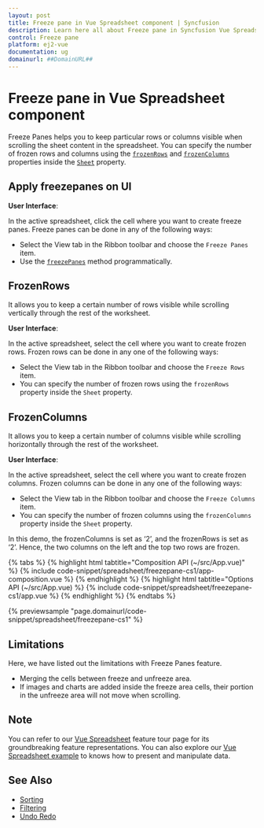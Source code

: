 ```yaml
---
layout: post
title: Freeze pane in Vue Spreadsheet component | Syncfusion
description: Learn here all about Freeze pane in Syncfusion Vue Spreadsheet component of Syncfusion Essential JS 2 and more.
control: Freeze pane 
platform: ej2-vue
documentation: ug
domainurl: ##DomainURL##
---
```


# Freeze pane in Vue Spreadsheet component

Freeze Panes helps you to keep particular rows or columns visible when scrolling the sheet content in the spreadsheet. You can specify the number of frozen rows and columns using the [`frozenRows`](https://ej2.syncfusion.com/vue/documentation/api/spreadsheet/#frozenrows) and [`frozenColumns`](https://ej2.syncfusion.com/vue/documentation/api/spreadsheet/#frozencolumns) properties inside the [`Sheet`](https://ej2.syncfusion.com/vue/documentation/api/spreadsheet#sheets) property.

## Apply freezepanes on UI

**User Interface**:

In the active spreadsheet, click the cell where you want to create freeze panes. Freeze panes can be done in any of the following ways:

* Select the View tab in the Ribbon toolbar and choose the `Freeze Panes` item.
* Use the [`freezePanes`](https://ej2.syncfusion.com/vue/documentation/api/spreadsheet/#freezepanes) method programmatically.

## FrozenRows

It allows you to keep a certain number of rows visible while scrolling vertically through the rest of the worksheet.

**User Interface**:

In the active spreadsheet, select the cell where you want to create frozen rows. Frozen rows can be done in any one of the following ways:

* Select the View tab in the Ribbon toolbar and choose the `Freeze Rows` item.
* You can specify the number of frozen rows using the `frozenRows` property inside the `Sheet` property.

## FrozenColumns

It allows you to keep a certain number of columns visible while scrolling horizontally through the rest of the worksheet.

**User Interface**:

In the active spreadsheet, select the cell where you want to create frozen columns. Frozen columns can be done in any one of the following ways:

* Select the View tab in the Ribbon toolbar and choose the `Freeze Columns` item.
* You can specify the number of frozen columns using the `frozenColumns` property inside the `Sheet` property.

In this demo, the frozenColumns is set as ‘2’, and the frozenRows is set as ‘2’. Hence, the two columns on the left and the top two rows are frozen.

{% tabs %}
{% highlight html tabtitle="Composition API (~/src/App.vue)" %}
{% include code-snippet/spreadsheet/freezepane-cs1/app-composition.vue %}
{% endhighlight %}
{% highlight html tabtitle="Options API (~/src/App.vue) %}
{% include code-snippet/spreadsheet/freezepane-cs1/app.vue %}
{% endhighlight %}
{% endtabs %}
        
{% previewsample "page.domainurl/code-snippet/spreadsheet/freezepane-cs1" %}

## Limitations

Here, we have listed out the limitations with Freeze Panes feature.

* Merging the cells between freeze and unfreeze area.
* If images and charts are added inside the freeze area cells, their portion in the unfreeze area will not move when scrolling.

## Note

You can refer to our [Vue Spreadsheet](https://www.syncfusion.com/vue-ui-components/vue-spreadsheet) feature tour page for its groundbreaking feature representations. You can also explore our [Vue Spreadsheet example](https://ej2.syncfusion.com/vue/demos/#/material/spreadsheet/default.html) to knows how to present and manipulate data.

## See Also

* [Sorting](./sort)
* [Filtering](./filter)
* [Undo Redo](./undo-redo)